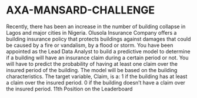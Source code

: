 # AXA-MANSARD-CHALLENGE
Recently, there has been an increase in the number of building collapse in Lagos and major cities in Nigeria. Olusola Insurance Company offers a building insurance policy that protects buildings against damages that could be caused by a fire or vandalism, by a flood or storm. You have been appointed as the Lead Data Analyst to build a predictive model to determine if a building will have an insurance claim during a certain period or not. You will have to predict the probability of having at least one claim over the insured period of the building. The model will be based on the building characteristics. The target variable, Claim, is a: 1 if the building has at least a claim over the insured period. 0 if the building doesn’t have a claim over the insured period. 11th Position on the Leaderboard
